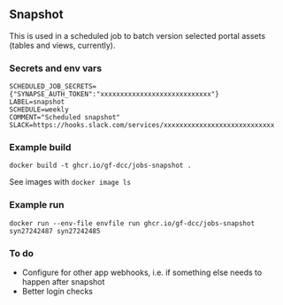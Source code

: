 ## Snapshot

This is used in a scheduled job to batch version selected portal assets (tables and views, currently). 

### Secrets and env vars

```
SCHEDULED_JOB_SECRETS={"SYNAPSE_AUTH_TOKEN":"xxxxxxxxxxxxxxxxxxxxxxxxxxxx"}
LABEL=snapshot
SCHEDULE=weekly
COMMENT="Scheduled snapshot"
SLACK=https://hooks.slack.com/services/xxxxxxxxxxxxxxxxxxxxxxxxxxxx
```

### Example build

`docker build -t ghcr.io/gf-dcc/jobs-snapshot .`

See images with `docker image ls`

### Example run 

`docker run --env-file envfile run ghcr.io/gf-dcc/jobs-snapshot syn27242487 syn27242485`

### To do

- Configure for other app webhooks, i.e. if something else needs to happen after snapshot
- Better login checks

